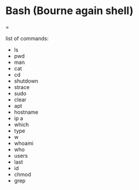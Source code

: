 # Bash (Bourne again shell)
=

list of commands:
* ls
* pwd
* man
* cat
* cd
* shutdown
* strace
* sudo
* clear
* apt
* hostname
* ip a
* which
* type
* w
* whoami
* who
* users
* last
* id
* chmod
* grep
